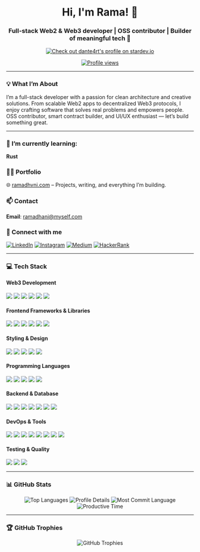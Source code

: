 <h1 align="center">Hi, I'm Rama! 👋</h1>
<h3 align="center">Full-stack Web2 & Web3 developer | OSS contributor | Builder of meaningful tech 🚀</h3>

<p align="center">
 <a href="https://stardev.io/developers/dante4rt"><img alt="Check out dante4rt's profile on stardev.io" src="https://stardev.io/developers/dante4rt/badge/languages/country.svg" /></a>
</p>

<p align="center">
  <a href="https://github.com/dante4rt"><img src="https://komarev.com/ghpvc/?username=dante4rt&style=flat-square" alt="Profile views"/></a>
</p>

---

### 💡 What I’m About

I’m a full-stack developer with a passion for clean architecture and creative solutions. From scalable Web2 apps to decentralized Web3 protocols, I enjoy crafting software that solves real problems and empowers people. OSS contributor, smart contract builder, and UI/UX enthusiast — let’s build something great.

---

### 🌱 I’m currently learning:
**Rust**

### 👨‍💻 Portfolio  
🌐 [ramadhvni.com](https://ramadhvni.com) – Projects, writing, and everything I’m building.

### 📫 Contact  
**Email**: ramadhani@myself.com

### 🤝 Connect with me
<p align="left">
  <a href="https://linkedin.com/in/ramadhvni" target="_blank"><img src="https://img.shields.io/badge/-LinkedIn-%230077B5?style=for-the-badge&logo=linkedin&logoColor=white" alt="LinkedIn"/></a>
  <a href="https://instagram.com/ramadhvni" target="_blank"><img src="https://img.shields.io/badge/-Instagram-%23E4405F?style=for-the-badge&logo=instagram&logoColor=white" alt="Instagram"/></a>
  <a href="https://medium.com/@dntyk" target="_blank"><img src="https://img.shields.io/badge/-Medium-%2312100E?style=for-the-badge&logo=medium&logoColor=white" alt="Medium"/></a>
  <a href="https://www.hackerrank.com/rxmxdhxni" target="_blank"><img src="https://img.shields.io/badge/-HackerRank-%232EC866?style=for-the-badge&logo=hackerrank&logoColor=white" alt="HackerRank"/></a>
</p>

---

### 💻 Tech Stack

#### Web3 Development
<p align="left">
  <img src="https://img.shields.io/badge/-Solidity-%23363636?style=for-the-badge&logo=solidity&logoColor=white"/>
  <img src="https://img.shields.io/badge/-Ethers.js-%234E4E4E?style=for-the-badge&logo=ethereum&logoColor=white"/>
  <img src="https://img.shields.io/badge/-Web3.js-%23F16822?style=for-the-badge&logo=web3.js&logoColor=white"/>
  <img src="https://img.shields.io/badge/-Foundry-%23FF9E0F?style=for-the-badge&logo=rust&logoColor=white"/>
  <img src="https://img.shields.io/badge/-Yul-%23FF9E0F?style=for-the-badge&logo=ethereum&logoColor=white"/>
  <img src="https://img.shields.io/badge/-Hardhat-%23F7DF1E?style=for-the-badge&logo=ethereum&logoColor=black"/>
</p>

#### Frontend Frameworks & Libraries
<p align="left">
  <img src="https://img.shields.io/badge/-React-%2361DAFB?style=for-the-badge&logo=react&logoColor=black"/>
  <img src="https://img.shields.io/badge/-Next.js-%23000000?style=for-the-badge&logo=next.js&logoColor=white"/>
  <img src="https://img.shields.io/badge/-Angular-%23DD0031?style=for-the-badge&logo=angular&logoColor=white"/>
  <img src="https://img.shields.io/badge/-Vue.js-%234FC08D?style=for-the-badge&logo=vue.js&logoColor=white"/>
  <img src="https://img.shields.io/badge/-Nuxt.js-%2300DC82?style=for-the-badge&logo=nuxt.js&logoColor=white"/>
  <img src="https://img.shields.io/badge/-Remix-%23000000?style=for-the-badge&logo=remix&logoColor=white"/>
</p>

#### Styling & Design
<p align="left">
  <img src="https://img.shields.io/badge/-Tailwind_CSS-%2338B2AC?style=for-the-badge&logo=tailwindcss&logoColor=white"/>
  <img src="https://img.shields.io/badge/-Sass-%23CC6699?style=for-the-badge&logo=sass&logoColor=white"/>
  <img src="https://img.shields.io/badge/-Styled_Components-%23DB7093?style=for-the-badge&logo=styled-components&logoColor=white"/>
  <img src="https://img.shields.io/badge/-Material_UI-%230081CB?style=for-the-badge&logo=material-ui&logoColor=white"/>
  <img src="https://img.shields.io/badge/-Chakra_UI-%23319795?style=for-the-badge&logo=chakra-ui&logoColor=white"/>
</p>

#### Programming Languages
<p align="left">
  <img src="https://img.shields.io/badge/-TypeScript-%233178C6?style=for-the-badge&logo=typescript&logoColor=white"/>
  <img src="https://img.shields.io/badge/-JavaScript-%23F7DF1E?style=for-the-badge&logo=javascript&logoColor=black"/>
  <img src="https://img.shields.io/badge/-Rust-%23000000?style=for-the-badge&logo=rust&logoColor=white"/>
  <img src="https://img.shields.io/badge/-Php-%233776AB?style=for-the-badge&logo=php&logoColor=white"/>
  <img src="https://img.shields.io/badge/-Bash-%23339933?style=for-the-badge&logo=gnubash&logoColor=black"/>
</p>

#### Backend & Database
<p align="left">
  <img src="https://img.shields.io/badge/-Node.js-%23339933?style=for-the-badge&logo=node.js&logoColor=white"/>
  <img src="https://img.shields.io/badge/-Express.js-%23000000?style=for-the-badge&logo=express&logoColor=white"/>
  <img src="https://img.shields.io/badge/-NestJS-%23E0234E?style=for-the-badge&logo=nestjs&logoColor=white"/>
  <img src="https://img.shields.io/badge/-MongoDB-%2347A248?style=for-the-badge&logo=mongodb&logoColor=white"/>
  <img src="https://img.shields.io/badge/-PostgreSQL-%23336791?style=for-the-badge&logo=postgresql&logoColor=white"/>
  <img src="https://img.shields.io/badge/-Redis-%23DC382D?style=for-the-badge&logo=redis&logoColor=white"/>
  <img src="https://img.shields.io/badge/-GraphQL-%23E10098?style=for-the-badge&logo=graphql&logoColor=white"/>
</p>

#### DevOps & Tools
<p align="left">
  <img src="https://img.shields.io/badge/-Docker-%232496ED?style=for-the-badge&logo=docker&logoColor=white"/>
  <img src="https://img.shields.io/badge/-Kubernetes-%23326CE5?style=for-the-badge&logo=kubernetes&logoColor=white"/>
  <img src="https://img.shields.io/badge/-AWS-%23232F3E?style=for-the-badge&logo=amazon-aws&logoColor=white"/>
  <img src="https://img.shields.io/badge/-Jenkins-%23D24939?style=for-the-badge&logo=jenkins&logoColor=white"/>
  <img src="https://img.shields.io/badge/-Terraform-%237B42BC?style=for-the-badge&logo=terraform&logoColor=white"/>
  <img src="https://img.shields.io/badge/-Git-%23F05032?style=for-the-badge&logo=git&logoColor=white"/>
  <img src="https://img.shields.io/badge/-Linux-%23FCC624?style=for-the-badge&logo=linux&logoColor=black"/>
  <img src="https://img.shields.io/badge/-Postman-%23FF6C37?style=for-the-badge&logo=postman&logoColor=white"/>
</p>

#### Testing & Quality
<p align="left">
  <img src="https://img.shields.io/badge/-Jest-%23C21325?style=for-the-badge&logo=jest&logoColor=white"/>
  <img src="https://img.shields.io/badge/-Cypress-%23172814?style=for-the-badge&logo=cypress&logoColor=white"/>
  <img src="https://img.shields.io/badge/-ESLint-%234B32C3?style=for-the-badge&logo=eslint&logoColor=white"/>
</p>

---

### 📊 GitHub Stats
<p align="center">
  <img src="https://github-readme-stats.vercel.app/api/top-langs/?username=dante4rt&theme=radical&layout=compact" alt="Top Languages"/>
  <img src="https://github-profile-summary-cards.vercel.app/api/cards/profile-details?username=dante4rt&theme=radical" alt="Profile Details"/>
  <img src="https://github-profile-summary-cards.vercel.app/api/cards/most-commit-language?username=dante4rt&theme=radical" alt="Most Commit Language"/>
  <img src="https://github-profile-summary-cards.vercel.app/api/cards/productive-time?username=dante4rt&theme=radical&utcOffset=8" alt="Productive Time"/>
</p>

---

### 🏆 GitHub Trophies
<p align="center">
  <img src="https://github-profile-trophy.vercel.app/?username=dante4rt&theme=radical&column=7" alt="GitHub Trophies"/>
</p>
